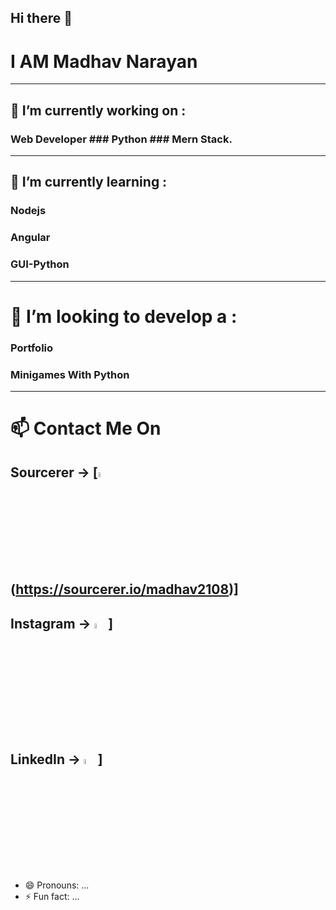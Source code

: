 ## Hi there 👋
# I AM Madhav Narayan
<hr>

##  🔭 I’m currently working on :
### Web Developer <vr></vr> ### Python <vr></vr> ### Mern Stack.
<hr>

##  🌱 I’m currently learning :
### Nodejs 
### Angular 
### GUI-Python
<hr>

#  🤔 I’m looking to develop a :
### Portfolio 
### Minigames With Python
<hr>

# 📫 Contact Me On
## Sourcerer -> [<img src="https://sourcerer.io/icons/logo-sharing.svg" width="4.5%" alt="Sourcerer">(https://sourcerer.io/madhav2108)]
## Instagram -> [<img src="https://img.icons8.com/fluent/48/000000/instagram-new.png" width="4.5%"/>](https://www.instagram.com/madhav_narayan21?r=nametag)]
## LinkedIn  -> [<img src="https://img.icons8.com/color/48/000000/linkedin.png" width="4.5%"/>](https://www.linkedin.com/in/madhav-narayan-khullar-2290641b2/)]
- 😄 Pronouns: ...
- ⚡ Fun fact: ...

